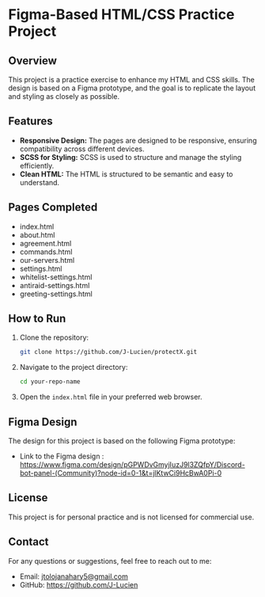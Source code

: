 # Figma-Based HTML/CSS Practice Project

## Overview
This project is a practice exercise to enhance my HTML and CSS skills. The design is based on a Figma prototype, and the goal is to replicate the layout and styling as closely as possible.

## Features
- **Responsive Design:** The pages are designed to be responsive, ensuring compatibility across different devices.
- **SCSS for Styling:** SCSS is used to structure and manage the styling efficiently.
- **Clean HTML:** The HTML is structured to be semantic and easy to understand.

## Pages Completed
- index.html
- about.html
- agreement.html
- commands.html
- our-servers.html
- settings.html
- whitelist-settings.html
- antiraid-settings.html
- greeting-settings.html

## How to Run
1. Clone the repository:
    ```bash
    git clone https://github.com/J-Lucien/protectX.git
    ```
2. Navigate to the project directory:
    ```bash
    cd your-repo-name
    ```
3. Open the `index.html` file in your preferred web browser.

## Figma Design
The design for this project is based on the following Figma prototype:
- Link to the Figma design : https://www.figma.com/design/pGPWDvGmyjIuzJ9l3ZQfpY/Discord-bot-panel-(Community)?node-id=0-1&t=jlKtwCi9HcBwA0Pi-0

## License
This project is for personal practice and is not licensed for commercial use.

## Contact
For any questions or suggestions, feel free to reach out to me:
- Email: jtolojanahary5@gmail.com
- GitHub: https://github.com/J-Lucien
